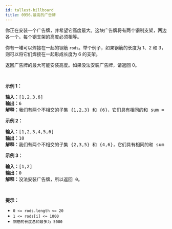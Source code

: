 ```yaml
---
id: tallest-billboard
title: 0956.最高的广告牌
---
```

你正在安装一个广告牌，并希望它高度最大。这块广告牌将有两个钢制支架，两边各一个。每个钢支架的高度必须相等。

你有一堆可以焊接在一起的钢筋 <code>rods</code>。举个例子，如果钢筋的长度为 1、2 和 3，则可以将它们焊接在一起形成长度为 6 的支架。

返回广告牌的最大可能安装高度。如果没法安装广告牌，请返回 0。

 

**示例 1：**


<pre><strong>输入：</strong>[1,2,3,6]<br/><strong>输出：</strong>6<br/><strong>解释：</strong>我们有两个不相交的子集 {1,2,3} 和 {6}，它们具有相同的和 sum = 6。<br/></pre>

**示例 2：**


<pre><strong>输入：</strong>[1,2,3,4,5,6]<br/><strong>输出：</strong>10<br/><strong>解释：</strong>我们有两个不相交的子集 {2,3,5} 和 {4,6}，它们具有相同的和 sum = 10。</pre>

**示例 3：**


<pre><strong>输入：</strong>[1,2]<br/><strong>输出：</strong>0<br/><strong>解释：</strong>没法安装广告牌，所以返回 0。</pre>

 

**提示：**

- <code>0 &lt;= rods.length &lt;= 20</code>
- <code>1 &lt;= rods[i] &lt;= 1000</code>
- <code>钢筋的长度总和最多为 5000</code>